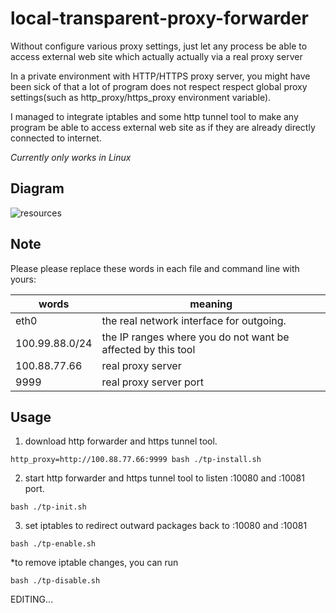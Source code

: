 # local-transparent-proxy-forwarder
Without configure various proxy settings, just let any process be able to access external web site which actually actually via a real proxy server

In a private environment with HTTP/HTTPS proxy server, you might have been sick of that a lot of program does not respect respect global proxy settings(such as http_proxy/https_proxy environment variable).

I managed to integrate iptables and some http tunnel tool to make any program be able to access external web site as if they are already directly connected to internet.

*Currently only works in Linux*

## Diagram

![resources](https://docs.google.com/drawings/d/e/2PACX-1vQHrfzaFyw57WfcKi1NgX6P7uq3fetp0M1x_dKT9izP0dGVwZf23AvgUEacoUTqG4zC8BabMzO1NoNK/pub?w=843&h=524)

## Note

Please please replace these words in each file and command line with yours:

|words | meaning
---- | ---
|eth0 |the real network interface for outgoing.
|100.99.88.0/24 |the IP ranges where you do not want be affected by this tool
|100.88.77.66 | real proxy server
|9999 | real proxy server port

## Usage

1. download http forwarder and https tunnel tool.
```
http_proxy=http://100.88.77.66:9999 bash ./tp-install.sh
```
2. start http forwarder and https tunnel tool to listen :10080 and :10081 port.
```
bash ./tp-init.sh
```
3. set iptables to redirect outward packages back to :10080 and :10081
```
bash ./tp-enable.sh
```

*to remove iptable changes, you can run 
```
bash ./tp-disable.sh
```


EDITING...
